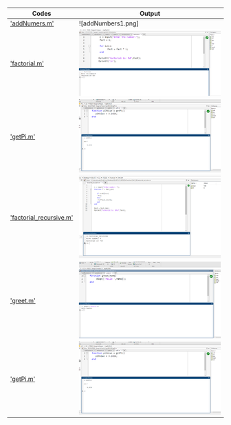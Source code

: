 | Codes | Output |
|-------|--------|
|['addNumers.m'](./Codes/addNumbers.m)|![addNumbers1.png]|
|['factorial.m'](./Codes/factorial.m)|![factorial.png](./Output/factorial.png)|
|['getPi.m'](./Codes/getPi.m)|![getPi.png](./Output/getPi.png)|
|['factorial_recursive.m'](./Codes/factorial_recursive.m)|![factorial_recursive.png](./Output/factorial_recursive.png)|
|['greet.m'](./Codes/greet.m)|![greet.png](./Output/greet.png)|
|['getPi.m'](./Codes/getPi.m)|![getPi.png](./Output/getPi.png)|



